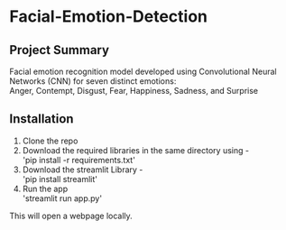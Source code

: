 # Facial-Emotion-Detection

## Project Summary
Facial emotion recognition model developed using Convolutional Neural Networks (CNN) for seven distinct emotions: <br>
Anger, Contempt, Disgust, Fear, Happiness, Sadness, and Surprise

## Installation

1. Clone the repo 
2. Download the required libraries in the same directory using - <br>
'pip install -r requirements.txt'
3. Download the streamlit Library - <br>
'pip install streamlit'
4. Run the app <br>
'streamlit run app.py'

This will open a webpage locally.
